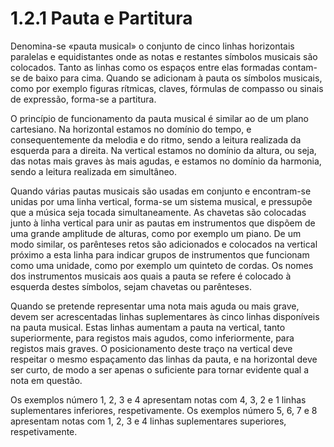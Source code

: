 # 1.2.1 Pauta e Partitura

Denomina-se «pauta musical» o conjunto de cinco linhas horizontais paralelas e equidistantes onde as notas e restantes símbolos musicais são colocados. Tanto as linhas como os espaços entre elas formadas contam-se de baixo para cima. Quando se adicionam à pauta os símbolos musicais, como por exemplo figuras rítmicas, claves, fórmulas de compasso ou sinais de expressão, forma-se a partitura.

O princípio de funcionamento da pauta musical é similar ao de um plano cartesiano. Na horizontal estamos no domínio do tempo, e consequentemente da melodia e do ritmo, sendo a leitura realizada da esquerda para a direita. Na vertical estamos no domínio da altura, ou seja, das notas mais graves às mais agudas, e estamos no domínio da harmonia, sendo a leitura realizada em simultâneo.

Quando várias pautas musicais são usadas em conjunto e encontram-se unidas por uma linha vertical, forma-se um sistema musical, e pressupõe que a música seja tocada simultaneamente. As chavetas são colocadas junto à linha vertical para unir as pautas em instrumentos que dispõem de uma grande amplitude de alturas, como por exemplo um piano. De um modo similar, os parênteses retos são adicionados e colocados na vertical próximo a esta linha para indicar grupos de instrumentos que funcionam como uma unidade, como por exemplo um quinteto de cordas. Os nomes dos instrumentos musicais aos quais a pauta se refere é colocado à esquerda destes símbolos, sejam chavetas ou parênteses.

Quando se pretende representar uma nota mais aguda ou mais grave, devem ser acrescentadas linhas suplementares às cinco linhas disponíveis na pauta musical. Estas linhas aumentam a pauta na vertical, tanto superiormente, para registos mais agudos, como inferiormente, para registos mais graves. O posicionamento deste traço na vertical deve respeitar o mesmo espaçamento das linhas da pauta, e na horizontal deve ser curto, de modo a ser apenas o suficiente para tornar evidente qual a nota em questão.

Os exemplos número 1, 2, 3 e 4 apresentam notas com 4, 3, 2 e 1 linhas suplementares inferiores, respetivamente. Os exemplos número 5, 6, 7 e 8 apresentam notas com 1, 2, 3 e 4 linhas suplementares superiores, respetivamente.

